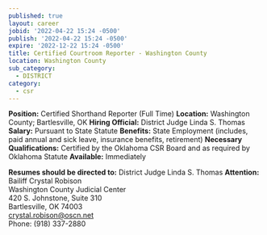 ```yaml
---
published: true
layout: career
jobid: '2022-04-22 15:24 -0500'
publish: '2022-04-22 15:24 -0500'
expire: '2022-12-22 15:24 -0500'
title: Certified Courtroom Reporter - Washington County
location: Washington County
sub_category:
  - DISTRICT
category:
  - csr
---
```

**Position:** Certified Shorthand Reporter (Full Time)
**Location:** Washington County; Bartlesville, OK
**Hiring Official:** District Judge Linda S. Thomas 
**Salary:** Pursuant to State Statute
**Benefits:** State Employment (includes, paid annual and sick leave, insurance benefits, retirement)
**Necessary Qualifications:** Certified by the Oklahoma CSR Board and as required by Oklahoma Statute
**Available:** Immediately  

**Resumes should be directed to:** District Judge Linda S. Thomas
**Attention:** Bailiff Crystal Robison   
Washington County Judicial Center  
420 S. Johnstone, Suite 310  
Bartlesville, OK 74003  
[crystal.robison@oscn.net](mailto:crystal.robison@oscn.net)  
Phone: (918) 337-2880
